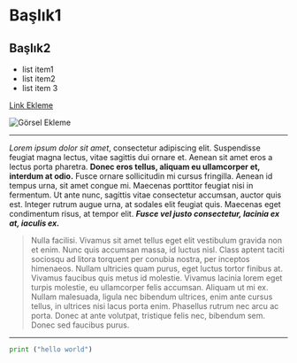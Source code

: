 # Başlık1
## Başlık2 

* list item1
* list item2
* list item 3

[Link Ekleme](https://picsum.photos/)

![Görsel Ekleme](https://picsum.photos/200)

******

*Lorem ipsum dolor sit amet*, consectetur adipiscing elit. Suspendisse feugiat magna lectus, vitae sagittis dui ornare et. Aenean sit amet eros a lectus porta pharetra. **Donec eros tellus, aliquam eu ullamcorper et, interdum at odio.** Fusce ornare sollicitudin mi cursus fringilla. Aenean id tempus urna, sit amet congue mi. Maecenas porttitor feugiat nisi in fermentum. Ut ante nunc, sagittis vitae consectetur accumsan, auctor quis est. Integer rutrum augue urna, at sodales elit feugiat quis. Maecenas eget condimentum risus, at tempor elit. ***Fusce vel justo consectetur, lacinia ex at, iaculis ex.***


> Nulla facilisi. Vivamus sit amet tellus eget elit vestibulum gravida non et enim. Nunc quis accumsan massa, id luctus nisl. Class aptent taciti sociosqu ad litora torquent per conubia nostra, per inceptos himenaeos. Nullam ultricies quam purus, eget luctus tortor finibus at. Vivamus faucibus quis metus id molestie. Vivamus lacinia lorem eget turpis molestie, eu ullamcorper felis accumsan. Aliquam ut mi ex. Nullam malesuada, ligula nec bibendum ultrices, enim ante cursus tellus, in ultrices nisi lacus porta enim. Phasellus rutrum nec arcu ac porta. Donec at ante volutpat, tristique felis nec, bibendum sem. Donec sed faucibus purus.

******

```python
print ("hello world")
```
